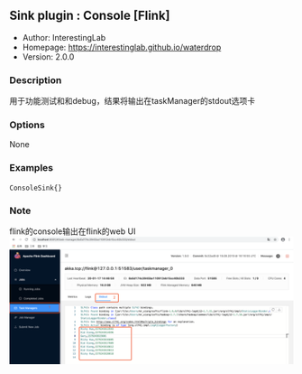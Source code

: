 ## Sink plugin : Console [Flink]

* Author: InterestingLab
* Homepage: https://interestinglab.github.io/waterdrop
* Version: 2.0.0

### Description
用于功能测试和和debug，结果将输出在taskManager的stdout选项卡

### Options
None

### Examples

```
ConsoleSink{}
```

### Note
flink的console输出在flink的web UI
![flink_console](../../../../images/flink/flink-console.png)